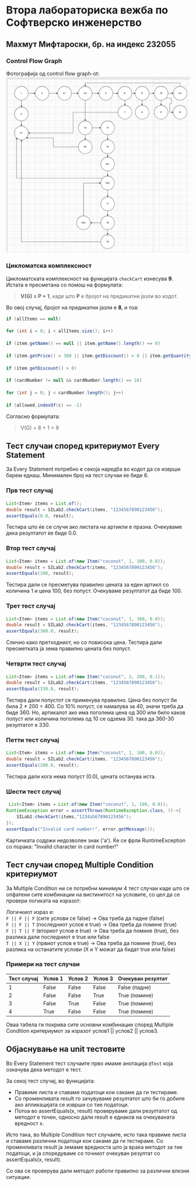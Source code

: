 # Втора лабораториска вежба по Софтверско инженерство

## Махмут Мифтароски, бр. на индекс 232055

### Control Flow Graph

Фотографија од control flow graph-ot:
![CFG Diagram](photos/CFG.png)

### Цикломатска комплексност

Цикломатската комплексност на функцијата `checkCart` изнесува **9**. Истата е пресметана со помош на формулата:

> **V(G) = P + 1**,
> каде што **P** е бројот на предикатни јазли во кодот.

Во овој случај, бројот на предикатни јазли е **8**, и тоа:

```java
if (allItems == null)

for (int i = 0; i < allItems.size(); i++)

if (item.getName() == null || item.getName().length() == 0)

if (item.getPrice() > 300 || item.getDiscount() > 0 || item.getQuantity() > 10)

if (item.getDiscount() > 0)

if (cardNumber != null && cardNumber.length() == 16)

for (int j = 0; j < cardNumber.length(); j++)

if (allowed.indexOf(c) == -1)
```

Согласно формулата:

> V(G) = 8 + 1 = 9

## Тест случаи според критериумот Every Statement

За Every Statement потребно е секоја наредба во кодот да се изврши барем еднаш.
Минимален број на тест случаи ќе биде 6.

### Прв тест случај

```java
List<Item> items = List.of();
double result = SILab2.checkCart(items, "1234567890123456");
assertEquals(0.0, result);
```

Тестира што ќе се случи ако листата на артикли е празна.
Очекуваме дека резултатот ќе биде 0.0.

### Втор тест случај

```java
List<Item> items = List.of(new Item("coconut", 1, 100, 0.0));
double result = SILab2.checkCart(items, "1234567890123456");
assertEquals(100, result);
```

Тестира дали се пресметува правилно цената за еден артикл со количина 1 и цена 100, без попуст.
Очекуваме резултатот да биде 100.

### Трет тест случај

```java
List<Item> items = List.of(new Item("coconut", 1, 300, 0.0));
double result = SILab2.checkCart(items, "1234567890123456");
assertEquals(300.0, result);
```

Слично како претходниот, но со повисока цена.
Тестира дали пресметката ja зема правилно цената без попуст.

### Четврти тест случај

```java
List<Item> items = List.of(new Item("coconut", 2, 200, 0.1));
double result = SILab2.checkCart(items, "1234567890123456");
assertEquals(330.0, result);
```
Тестира дали попустот се применува правилно.
Цена без попуст би била 2 * 200 = 400.
Со 10% попуст, се намалува за 40, значи треба да биде 360. Но, артикалот ако има поголема цена од 300 или било каков попуст или количина поголема од 10 се одзема 30.
така да 360-30 резултатот е 330.

### Петти тест случај

```java
List<Item> items = List.of(new Item("coconut", 1, 100, 0.0));
double result = SILab2.checkCart(items, "1234567890123456");
assertEquals(100.0, result);
```
Тестира дали кога нема попуст (0.0), цената останува иста.

### Шести тест случај

```java
 List<Item> items = List.of(new Item("coconut", 1, 100, 0.0));
RuntimeException error = assertThrows(RuntimeException.class, ()->{
    SILab2.checkCart(items,"1234а567890123456");
});
assertEquals("Invalid card number!", error.getMessage());
```
Картичката содржи недозволен знак ('a').
Ќе се фрли RuntimeException со порака: "Invalid character in card number!"

## Тест случаи според Multiple Condition критериумот

За Multiple Condition ни се потребни минимум 4 тест случаи каде што се опфатени сите комбинации на вистинитост на условите, со цел да се провери логиката на изразот:

Логичкиот израз е:  
`F || F || F` (сите услови се false) -> Ова треба да падне (false)  
`F || F || T` (последниот услов е true) -> Ова треба да помине (true)  
`F || T || F` (вториот услов е true) -> Ова треба да помине (true), без разлика дали последниот е true или false  
`T || X || Y` (првиот услов е true) -> Ова треба да помине (true), без разлика на останатите услови (X и Y можат да бидат true или false)

### Примери на тест случаи

| Тест случај | Услов 1 | Услов 2 | Услов 3 | Очекуван резултат |
| ----------- | ------- | ------- | ------- | ----------------- |
| 1           | False   | False   | False   | False (падне)     |
| 2           | False   | False   | True    | True (помине)     |
| 3           | False   | True    | False   | True (помине)     |
| 4           | True    | False   | False   | True (помине)     |

Оваа табела ги покрива сите основни комбинации според Multiple Condition критериумот за изразот услов1 || услов2 || услов3.

## Објаснување на unit тестовите

Во Every Statement тест случаите прво имаме анотација `@Test` која означува дека методот е тест.

За секој тест случај, во функцијата:

* Правиме листа и ставаме податоци кои сакаме да ги тестираме.
* Со променливата result го зачувуваме резултатот што би го добиле ако апликацијата се изврши со тие податоци.
* Потоа во assertEquals(x, result) проверуваме дали резултатот од методот е точен, односно дали result е еднаков на очекуваната вредност x.

Исто така, во Multiple Condition тест случаите, исто така правиме листа и ставаме различни податоци кои сакаме да ги тестираме. Со променливата result ја земаме вредноста што ја враќа методот за тие податоци, и ја споредуваме со точниот очекуван резултат со assertEquals(x, result).

Со ова се проверува дали методот работи правилно за различни влезни ситуации.


